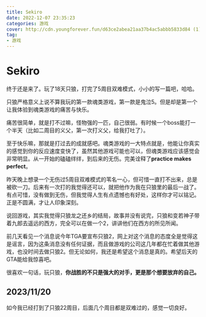 ```yaml
---
title: Sekiro
date: 2022-12-07 23:35:23
categories: 游戏
cover: http://cdn.youngforever.fun/d63ce2abea21aa37b4ac5abbb5833d84 (1).jpg
tag:
- 游戏
---
```


# Sekiro

终于还是来了。玩了18天只狼，打完了5周目双难模式，小小的写一篇吧，哈哈。

只狼严格意义上说不算我玩的第一款魂类游戏，第一款是鬼泣5。但是却是第一个让我体验到魂类游戏的痛苦与快乐。

痛苦很简单，就是打不过嘛，怪物强的一匹，自己很弱。有时候一个boss能打一个半天（比如二周目的义父，第一次打义父，给我打吐了）。

至于快乐嘛，那就是打过去的成就感吧。魂类游戏的一大特点就是，他能让你真实的感觉到你的反应速度变快了，虽然其他游戏可能也可以，但魂类游戏应该感觉会非常明显。从一开始的磕磕绊绊，到后来的无伤。完美诠释了**practice makes perfect**。

昨天晚上想录一个无伤过5周目双难模式的苇名一心，但可惜一直打不出来，总是被砍一刀。后来有一次打的我觉得还可以，就把他作为我在只狼里的最后一战了。 有点可惜，没有做到无伤，但我觉得人生有点遗憾也有好处，这样你才可以铭记。正是不圆满，才让人印象深刻。

说回游戏，其实我觉得只狼龙之还乡的结局，故事并没有说完，只狼和变若神子带着九郎去遥远的西方，完全可以在做一个2，讲讲他们在西方的所见所闻。

前几天看见一个消息说今年TGA要宣布只狼2，网上对这个消息的态度全是觉得这是谣言，因为这条消息没有任何证据，而且做游戏的公司这几年都在忙着做其他游戏，也没时间去做只狼2。但无论如何，我还是希望这个消息是真的。希望后天的GTA能给我惊喜吧。

很喜欢一句话，玩只狼，**你战胜的不只是强大的对手，更是那个想要放弃的自己。**

## 2023/11/20

如今我已经打到了只狼22周目，后面几个周目都是双难过的，感觉一切良好。
